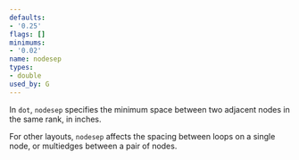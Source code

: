 ```yaml
---
defaults:
- '0.25'
flags: []
minimums:
- '0.02'
name: nodesep
types:
- double
used_by: G
---
```

In `dot`, `nodesep` specifies the minimum space between two adjacent nodes in the same rank, in inches.

For other layouts, `nodesep` affects the spacing between loops on a single node, or multiedges between
a pair of nodes.
